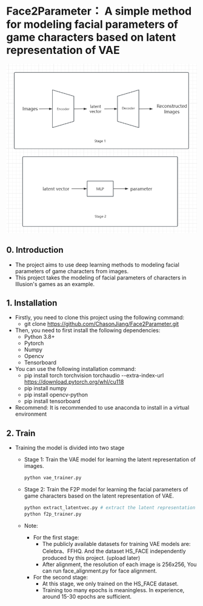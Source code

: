 # Face2Parameter： A simple method for modeling facial parameters of game characters based on latent representation of VAE
![architecture](assets/arch.jpg)

## 0. Introduction
- The project aims to use deep learning methods to modeling facial parameters of game characters from images.
- This project takes the modeling of facial parameters of characters in Illusion's games as an example.

## 1. Installation
- Firstly, you need to clone this project using the following command:
	- git clone https://github.com/ChasonJiang/Face2Parameter.git
- Then, you need to first install the following dependencies:
	- Python 3.8+ 
	- Pytorch
	- Numpy 
	- Opencv
	- Tensorboard
- You can use the following installation command:
	- pip install torch torchvision torchaudio --extra-index-url https://download.pytorch.org/whl/cu118
	- pip install numpy
	- pip install opencv-python
	- pip install tensorboard
- Recommend: It is recommended to use anaconda to install in a virtual environment

## 2. Train
- Training the model is divided into two stage
    - Stage 1: Train the VAE model for learning the latent representation of images. 
  
        ```python
        python vae_trainer.py
        ```
    - Stage 2: Train the F2P model for learning the facial parameters of game characters based on the latent representation of VAE.
  
        ```python
        python extract_latentvec.py # extract the latent representation of images
        python f2p_trainer.py
        ```
    - Note:
        - For the first stage:
          - The publicly available datasets for training VAE models are: Celebra、FFHQ. And the dataset HS_FACE independently produced by this project. (upload later)
          - After alignment, the resolution of each image is 256x256, You can run face_alignment.py for face alignment.
        - For the second stage:
          - At this stage, we only trained on the HS_FACE dataset.
          - Training too many epochs is meaningless. In experience, around 15-30 epochs are sufficient.


